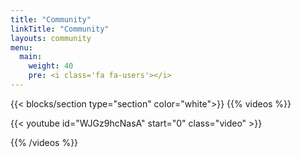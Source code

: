 ```yaml
---
title: "Community"
linkTitle: "Community"
layouts: community
menu:
  main:
    weight: 40
    pre: <i class='fa fa-users'></i>
---
```

{{< blocks/section type="section" color="white">}}
{{% videos %}}

 {{< youtube id="WJGz9hcNasA" start="0" class="video" >}}

 {{% /videos %}}